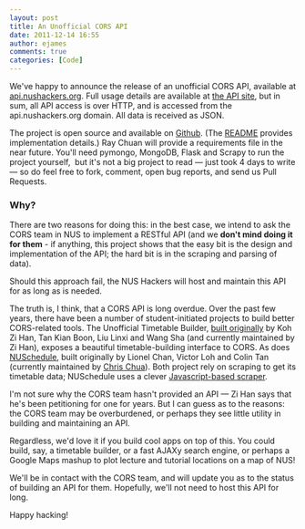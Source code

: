 ```yaml
---
layout: post
title: An Unofficial CORS API
date: 2011-12-14 16:55
author: ejames
comments: true
categories: [Code]
---
```

We've happy to announce the release of an unofficial CORS API, available at <a href="http://api.nushackers.org/">api.nushackers.org</a>. Full usage details are available at <a href="http://api.nushackers.org">the API site</a>, but in sum, all API access is over HTTP, and is accessed from the api.nushackers.org domain. All data is received as JSON.

The project is open source and available on <a href="https://github.com/nushackers/cors-api">Github</a>. (The <a href="https://github.com/nushackers/cors-api/blob/master/readme.markdown">README</a> provides implementation details.) Ray Chuan will provide a requirements file in the near future. You'll need pymongo, MongoDB, Flask and Scrapy to run the project yourself,  but it's not a big project to read — just took 4 days to write — so do feel free to fork, comment, open bug reports, and send us Pull Requests.
<h3>Why?</h3>
There are two reasons for doing this: in the best case, we intend to ask the CORS team in NUS to implement a RESTful API (and we <strong>don't mind doing it for them</strong> - if anything, this project shows that the easy bit is the design and implementation of the API; the hard bit is in the scraping and parsing of data).

Should this approach fail, the NUS Hackers will host and maintain this API for as long as is needed.

The truth is, I think, that a CORS API is long overdue. Over the past few years, there have been a number of student-initiated projects to build better CORS-related tools. The Unofficial Timetable Builder, <a href="http://www.comp.nus.edu.sg/news/2010_Timetable_Builder2010.html">built originally</a> by Koh Zi Han, Tan Kian Boon, Liu Linxi and Wang Sha (and currently maintained by Zi Han), exposes a beautiful timetable-building interface to CORS. As does <a href="http://chrisirhc.github.com/nuschedule/">NUSchedule</a>, built originally by Lionel Chan, Victor Loh and Colin Tan (currently maintained by <a href="https://github.com/chrisirhc">Chris Chua</a>). Both project rely on scraping to get its timetable data; NUSchedule uses a clever <a href="https://github.com/chrisirhc/nuschedule/blob/master/js/Ripper.js">Javascript-based scraper</a>.

I'm not sure why the CORS team hasn't provided an API &mdash; Zi Han says that he's been petitioning for one for years. But I can guess as to the reasons: the CORS team may be overburdened, or perhaps they see little utility in building and maintaining an API.

Regardless, we'd love it if you build cool apps on top of this. You could build, say, a timetable builder, or a fast AJAXy search engine, or perhaps a Google Maps mashup to plot lecture and tutorial locations on a map of NUS!

We'll be in contact with the CORS team, and will update you as to the status of building an API for them. Hopefully, we'll not need to host this API for long.

Happy hacking!
